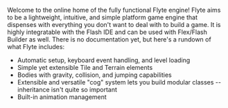 Welcome to the online home of the fully functional Flyte engine! Flyte aims to be a lightweight, intuitive, and simple platform game engine that dispenses with everything you don't want to deal with to build a game. It is highly integratable with the Flash IDE and can be used with Flex/Flash Builder as well. There is no documentation yet, but here's a rundown of what Flyte includes:

- Automatic setup, keyboard event handling, and level loading
- Simple yet extensible Tile and Terrain elements
- Bodies with gravity, collision, and jumping capabilities
- Extensible and versatile "cog" system lets you build modular classes -- inheritance isn't quite so important
- Built-in animation management